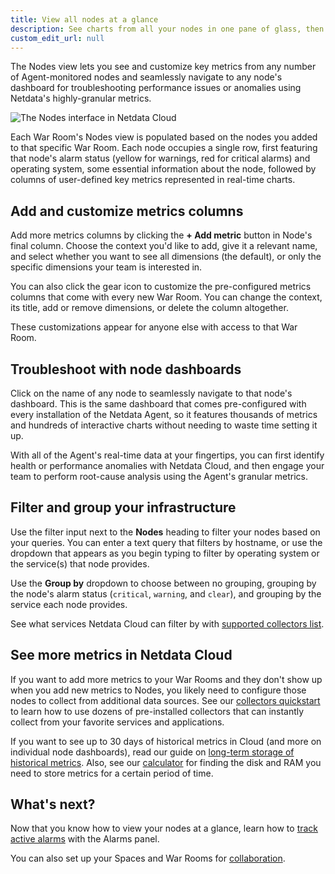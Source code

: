 ```yaml
---
title: View all nodes at a glance
description: See charts from all your nodes in one pane of glass, then dive in to embedded dashboards for granular troubleshooting of ongoing issues.
custom_edit_url: null
---
```


The Nodes view lets you see and customize key metrics from any number of Agent-monitored nodes and seamlessly navigate
to any node's dashboard for troubleshooting performance issues or anomalies using Netdata's highly-granular metrics.

![The Nodes interface in Netdata Cloud](/img/docs/cloud/list-view.png)

Each War Room's Nodes view is populated based on the nodes you added to that specific War Room. Each node occupies a
single row, first featuring that node's alarm status (yellow for warnings, red for critical alarms) and operating
system, some essential information about the node, followed by columns of user-defined key metrics represented in
real-time charts.

## Add and customize metrics columns

Add more metrics columns by clicking the **+ Add metric** button in Node's final column. Choose the context you'd like
to add, give it a relevant name, and select whether you want to see all dimensions (the default), or only the specific
dimensions your team is interested in.

You can also click the gear icon to customize the pre-configured metrics columns that come with every new War Room. You
can change the context, its title, add or remove dimensions, or delete the column altogether.

These customizations appear for anyone else with access to that War Room.

## Troubleshoot with node dashboards

Click on the name of any node to seamlessly navigate to that node's dashboard. This is the same dashboard that comes
pre-configured with every installation of the Netdata Agent, so it features thousands of metrics and hundreds of
interactive charts without needing to waste time setting it up.

With all of the Agent's real-time data at your fingertips, you can first identify health or performance anomalies with
Netdata Cloud, and then engage your team to perform root-cause analysis using the Agent's granular metrics.

## Filter and group your infrastructure

Use the filter input next to the **Nodes** heading to filter your nodes based on your queries. You can enter a text
query that filters by hostname, or use the dropdown that appears as you begin typing to filter by operating system or
the service(s) that node provides.

Use the **Group by** dropdown to choose between no grouping, grouping by the node's alarm status (`critical`, `warning`,
and `clear`), and grouping by the service each node provides.

See what services Netdata Cloud can filter by with [supported collectors list](/docs/agent/collectors/collectors).

## See more metrics in Netdata Cloud

If you want to add more metrics to your War Rooms and they don't show up when you add new metrics to Nodes, you likely
need to configure those nodes to collect from additional data sources. See our [collectors
quickstart](/docs/agent/collectors/quickstart) to learn how to use dozens of pre-installed collectors that can instantly
collect from your favorite services and applications.

If you want to see up to 30 days of historical metrics in Cloud (and more on individual node dashboards), read our guide
on [long-term storage of historical metrics](/guides/longer-metrics-storage). Also, see our
[calculator](/docs/agent/database/calculator) for finding the disk and RAM you need to store metrics for a certain
period of time.

## What's next?

Now that you know how to view your nodes at a glance, learn how to [track active alarms](/docs/cloud/monitor/alarms)
with the Alarms panel.

You can also set up your Spaces and War Rooms for [collaboration](/docs/cloud/collaborate).
